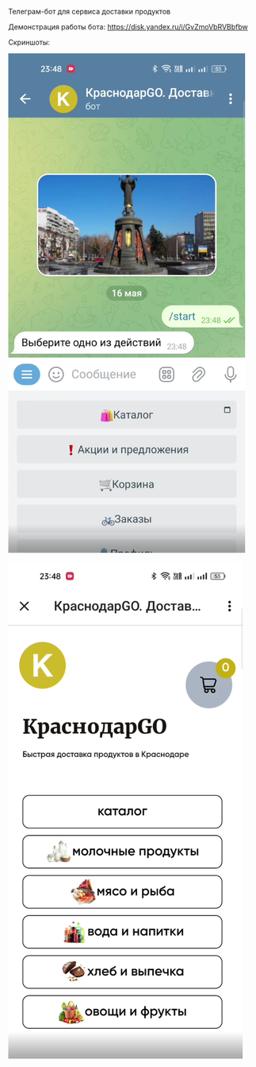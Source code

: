 Телеграм-бот для сервиса доставки продуктов

Демонстрация работы бота: https://disk.yandex.ru/i/GvZmoVbRVBbfbw

Скриншоты:

![Скриншот1](https://github.com/KitPolosa/Telegram-bot-delivery/blob/main/bot1.png)

![Скриншот2](https://github.com/KitPolosa/Telegram-bot-delivery/blob/main/bot2.png)
